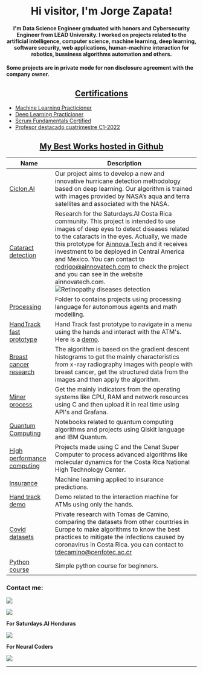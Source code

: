 <h1 align="center">Hi visitor, I'm Jorge Zapata!</h1>
<p align="center">
</p>
<h4 align="center">I'm Data Science Engineer graduated with honors and Cybersecurity Engineer from LEAD University. I worked on projects related to the artificial intelligence, computer science, machine learning, deep learning, software security, web applications, human-machine interaction for robotics, bussiness algorithms automation and others.</h4>
<h4>Some projects are in private mode for non disclosure agreement with the company owner.<h4>
<h2 align="center"><u>Certifications</u></h2>
<p align="center">

 - [Machine Learning Practicioner](https://www.credly.com/badges/a783c6f0-c01b-4baa-a540-21b848990a70/linked_in_profile)
 - [Deep Learning Practicioner](https://www.credly.com/badges/f034273e-6b9b-410c-89fb-f9de920291ba?source=linked_in_profile)
 - [Scrum Fundamentals Certified](https://c46e136a583f7e334124-ac22991740ab4ff17e21daf2ed577041.ssl.cf1.rackcdn.com/Certificate/ScrumFundamentalsCertified-JorgeZapata-824256.pdf)
 - [Profesor destacado cuatrimestre C1-2022](https://www.credly.com/badges/4f3345a3-87c5-4d65-b48b-253bff32c784?source=linked_in_profile)

<h2 align="center"><u>My Best Works hosted in Github</u></h2>

| Name                                                         | Description                                                  |
| ------------------------------------------------------------ | ------------------------------------------------------------ |
| [Ciclon.AI](https://github.com/NapsterZ4/nasa_spaceapps)     | Our project aims to develop a new and innovative hurricane detection methodology based on deep learning.  Our algorithm is trained with  images provided by NASA’s aqua and terra satellites and associated with the NASA. |
| [Cataract detection](https://github.com/NapsterZ4/saturdays_second_edition) | Research for the Saturdays.AI Costa Rica community. This project is intended to use images of deep eyes to detect diseases related to the cataracts in the eyes. Actually, we made this prototype for [Ainnova Tech](https://www.ainnovatech.com/) and it receives investment to be deployed in Central America and Mexico. You can contact to rodrigo@ainnovatech.com to check the project and you can see in the website ainnovatech.com.<br />![Retinopathy diseases detection](https://www.ainnovatech.com/wp-content/uploads/2022/03/Group2182.png) |
| [Processing](https://github.com/NapsterZ4/processing)        | Folder to contains projects using processing language for autonomous agents and math modelling. |
| [HandTrack fast prototype](https://github.com/NapsterZ4/NapsterZ4.github.io) | Hand Track fast prototype to navigate in a menu using the hands and interact with the ATM's. Here is a [demo](https://napsterz4.github.io/index.html). |
| [Breast cancer research](https://github.com/NapsterZ4/cancer_investigation) | The algorithm is based on the gradient descent histograms to get the mainly characteristics from x-ray radiography images with people with breast cancer, get the structured data from the images and then apply the algorithm. |
| [Miner process](https://github.com/NapsterZ4/miner_proccess) | Get the mainly indicators from the operating systems like CPU, RAM and network resources using C and then upload it in real time using API's and Grafana. |
| [Quantum Computing](qiskit_quantum_code)                     | Notebooks related to quantum computing algorithms and projects using Qiskit language and IBM Quantum. |
| [High performance computing](https://github.com/NapsterZ4/HPC_LEAD) | Projects made using C and the Cenat Super Computer to process advanced algorithms like molecular dynamics for the Costa Rica National High Technology Center. |
| [Insurance](https://github.com/NapsterZ4/ml_insurace_ainnovatech) | Machine learning applied to insurance predictions.           |
| [Hand track demo](https://github.com/NapsterZ4/handTrack_demo) | Demo related to the interaction machine for ATMs using only the hands. |
| [Covid datasets](https://github.com/NapsterZ4/covid19_research_datasets) | Private research with Tomas de Camino, comparing the datasets from other countries in Europe to make algorithms to know the best practices to mitigate the infections caused by coronavirus in Costa Rica. you can contact to tdecamino@cenfotec.ac.cr |
| [Python course](https://github.com/NapsterZ4/python_basic_course) | Simple python course for beginners.                          |


### Contact me:

<a href="https://www.linkedin.com/in/jorge-zapata-godoy-ab8220169/" target="_blank"><img src="https://img.shields.io/badge/LinkedIN-JORGE ZAPATA-purple?style=for-the-badge&logo=linkedin"></a>

<a href="mailto:jorge.zapata@protonmail.com" target="_blank"><img src="https://img.shields.io/badge/Email-jorge.zapata@protonmail.com-teal?style=for-the-badge&logo=gmail"></a>

**For Saturdays.AI Honduras**

<a href="mailto:jorge.zapata@saturdays.ai" target="_blank"><img src="https://img.shields.io/badge/Email-jorge.zapata@saturdays.ai-teal?style=for-the-badge&logo=gmail"></a>

**For Neural Coders**

<a href="mailto:jorge.zapata@neuralcoders.com" target="_blank"><img src="https://img.shields.io/badge/Email-jorge.zapata@neuralcoders.com-teal?style=for-the-badge&logo=gmail"></a>

------

